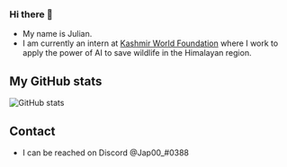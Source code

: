 ### Hi there 👋

- My name is Julian.
- I am currently an intern at [Kashmir World Foundation](https://kashmirworldfoundation.org/) where I work to apply the power of AI to save wildlife in the Himalayan region.

## My GitHub stats

![GitHub stats](https://github-readme-stats.vercel.app/api?username=jpall12&count_private=true&theme=tokyonight&include_all_commits=true&show_icons=true)

## Contact

- I can be reached on Discord @Jap00_#0388
